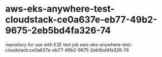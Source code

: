 # aws-eks-anywhere-test-cloudstack-ce0a637e-eb77-49b2-9675-2eb5bd4fa326-74
repository for use with E2E test job aws-eks-anywhere-test-cloudstack:ce0a637e-eb77-49b2-9675-2eb5bd4fa326-74
